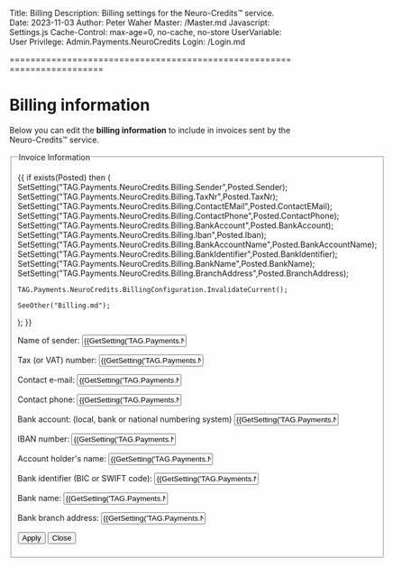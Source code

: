 ﻿Title: Billing
Description: Billing settings for the Neuro-Credits™ service.
Date: 2023-11-03
Author: Peter Waher
Master: /Master.md
Javascript: Settings.js
Cache-Control: max-age=0, no-cache, no-store
UserVariable: User
Privilege: Admin.Payments.NeuroCredits
Login: /Login.md

========================================================================

Billing information
======================

Below you can edit the **billing information** to include in invoices sent by the Neuro-Credits™ service.

<form action="Billing.md" method="post">
<fieldset>
<legend>Invoice Information</legend>

{{
if exists(Posted) then
(
	SetSetting("TAG.Payments.NeuroCredits.Billing.Sender",Posted.Sender);
	SetSetting("TAG.Payments.NeuroCredits.Billing.TaxNr",Posted.TaxNr);
	SetSetting("TAG.Payments.NeuroCredits.Billing.ContactEMail",Posted.ContactEMail);
	SetSetting("TAG.Payments.NeuroCredits.Billing.ContactPhone",Posted.ContactPhone);
	SetSetting("TAG.Payments.NeuroCredits.Billing.BankAccount",Posted.BankAccount);
	SetSetting("TAG.Payments.NeuroCredits.Billing.Iban",Posted.Iban);
	SetSetting("TAG.Payments.NeuroCredits.Billing.BankAccountName",Posted.BankAccountName);
	SetSetting("TAG.Payments.NeuroCredits.Billing.BankIdentifier",Posted.BankIdentifier);
	SetSetting("TAG.Payments.NeuroCredits.Billing.BankName",Posted.BankName);
	SetSetting("TAG.Payments.NeuroCredits.Billing.BranchAddress",Posted.BranchAddress);

	TAG.Payments.NeuroCredits.BillingConfiguration.InvalidateCurrent();

	SeeOther("Billing.md");
);
}}

<p>
<label for="Sender">Name of sender:</label>  
<input id="Sender" name="Sender" type="text" required value="{{GetSetting('TAG.Payments.NeuroCredits.Billing.Sender','')}}"/>
</p>

<p>
<label for="TaxNr">Tax (or VAT) number:</label>  
<input id="TaxNr" name="TaxNr" type="text" required value="{{GetSetting('TAG.Payments.NeuroCredits.Billing.TaxNr','')}}"/>
</p>

<p>
<label for="ContactEMail">Contact e-mail:</label>  
<input id="ContactEMail" name="ContactEMail" required type="email" value="{{GetSetting('TAG.Payments.NeuroCredits.Billing.ContactEMail','')}}"/>
</p>

<p>
<label for="ContactPhone">Contact phone:</label>  
<input id="ContactPhone" name="ContactPhone" type="tel" value="{{GetSetting('TAG.Payments.NeuroCredits.Billing.ContactPhone','')}}"/>
</p>

<p>
<label for="BankAccount">Bank account: (local, bank or national numbering system)</label>  
<input id="BankAccount" name="BankAccount" type="text" required value="{{GetSetting('TAG.Payments.NeuroCredits.Billing.BankAccount','')}}"/>
</p>

<p>
<label for="Iban">IBAN number:</label>  
<input id="Iban" name="Iban" type="text" value="{{GetSetting('TAG.Payments.NeuroCredits.Billing.Iban','')}}"/>
</p>

<p>
<label for="BankAccountName">Account holder's name:</label>  
<input id="BankAccountName" name="BankAccountName" type="text" required value="{{GetSetting('TAG.Payments.NeuroCredits.Billing.BankAccountName','')}}"/>
</p>

<p>
<label for="BankIdentifier">Bank identifier (BIC or SWIFT code):</label>  
<input id="BankIdentifier" name="BankIdentifier" type="text" required value="{{GetSetting('TAG.Payments.NeuroCredits.Billing.BankIdentifier','')}}"/>
</p>

<p>
<label for="BankName">Bank name:</label>  
<input id="BankName" name="BankName" type="text" required value="{{GetSetting('TAG.Payments.NeuroCredits.Billing.BankName','')}}"/>
</p>

<p>
<label for="BranchAddress">Bank branch address:</label>  
<input id="BranchAddress" name="BranchAddress" type="text" required value="{{GetSetting('TAG.Payments.NeuroCredits.Billing.BranchAddress','')}}"/>
</p>

<button type="submit" class="posButton">Apply</button>
<button type="button" class="negButton" onclick="Close()">Close</button>
</fieldset>
</form>

